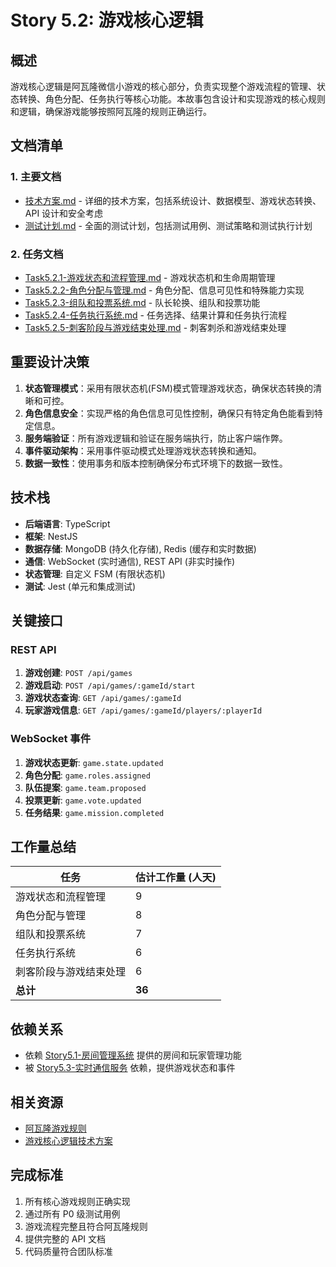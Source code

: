 # Story 5.2: 游戏核心逻辑

## 概述

游戏核心逻辑是阿瓦隆微信小游戏的核心部分，负责实现整个游戏流程的管理、状态转换、角色分配、任务执行等核心功能。本故事包含设计和实现游戏的核心规则和逻辑，确保游戏能够按照阿瓦隆的规则正确运行。

## 文档清单

### 1. 主要文档

- [技术方案.md](./技术方案.md) - 详细的技术方案，包括系统设计、数据模型、游戏状态转换、API 设计和安全考虑
- [测试计划.md](./测试计划.md) - 全面的测试计划，包括测试用例、测试策略和测试执行计划

### 2. 任务文档

- [Task5.2.1-游戏状态和流程管理.md](./Task5.2.1-游戏状态和流程管理.md) - 游戏状态机和生命周期管理
- [Task5.2.2-角色分配与管理.md](./Task5.2.2-角色分配与管理.md) - 角色分配、信息可见性和特殊能力实现
- [Task5.2.3-组队和投票系统.md](./Task5.2.3-组队和投票系统.md) - 队长轮换、组队和投票功能
- [Task5.2.4-任务执行系统.md](./Task5.2.4-任务执行系统.md) - 任务选择、结果计算和任务执行流程
- [Task5.2.5-刺客阶段与游戏结束处理.md](./Task5.2.5-刺客阶段与游戏结束处理.md) - 刺客刺杀和游戏结束处理

## 重要设计决策

1. **状态管理模式**：采用有限状态机(FSM)模式管理游戏状态，确保状态转换的清晰和可控。
2. **角色信息安全**：实现严格的角色信息可见性控制，确保只有特定角色能看到特定信息。
3. **服务端验证**：所有游戏逻辑和验证在服务端执行，防止客户端作弊。
4. **事件驱动架构**：采用事件驱动模式处理游戏状态转换和通知。
5. **数据一致性**：使用事务和版本控制确保分布式环境下的数据一致性。

## 技术栈

- **后端语言**: TypeScript
- **框架**: NestJS
- **数据存储**: MongoDB (持久化存储), Redis (缓存和实时数据)
- **通信**: WebSocket (实时通信), REST API (非实时操作)
- **状态管理**: 自定义 FSM (有限状态机)
- **测试**: Jest (单元和集成测试)

## 关键接口

### REST API

1. **游戏创建**: `POST /api/games`
2. **游戏启动**: `POST /api/games/:gameId/start`
3. **游戏状态查询**: `GET /api/games/:gameId`
4. **玩家游戏信息**: `GET /api/games/:gameId/players/:playerId`

### WebSocket 事件

1. **游戏状态更新**: `game.state.updated`
2. **角色分配**: `game.roles.assigned`
3. **队伍提案**: `game.team.proposed`
4. **投票更新**: `game.vote.updated`
5. **任务结果**: `game.mission.completed`

## 工作量总结

| 任务                   | 估计工作量 (人天) |
| ---------------------- | ----------------- |
| 游戏状态和流程管理     | 9                 |
| 角色分配与管理         | 8                 |
| 组队和投票系统         | 7                 |
| 任务执行系统           | 6                 |
| 刺客阶段与游戏结束处理 | 6                 |
| **总计**               | **36**            |

## 依赖关系

- 依赖 [Story5.1-房间管理系统](../Story5.1-房间管理系统/README.md) 提供的房间和玩家管理功能
- 被 [Story5.3-实时通信服务](../Story5.3-实时通信服务/README.md) 依赖，提供游戏状态和事件

## 相关资源

- [阿瓦隆游戏规则](../../阿瓦隆游戏规则.md)
- [游戏核心逻辑技术方案](./技术方案.md)

## 完成标准

1. 所有核心游戏规则正确实现
2. 通过所有 P0 级测试用例
3. 游戏流程完整且符合阿瓦隆规则
4. 提供完整的 API 文档
5. 代码质量符合团队标准
